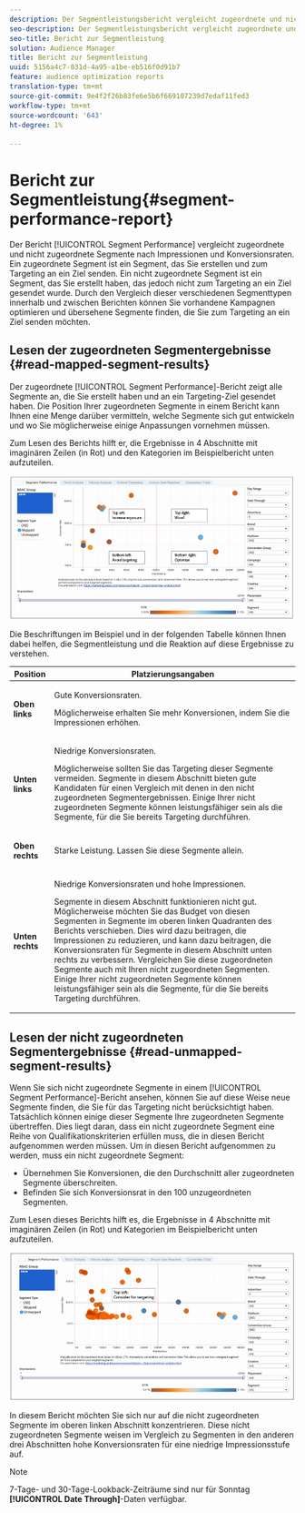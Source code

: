 ```yaml
---
description: Der Segmentleistungsbericht vergleicht zugeordnete und nicht zugeordnete Segmente nach Impressionen und Konversionsraten. Ein zugeordnete Segment ist ein Segment, das Sie erstellen und zum Targeting an ein Ziel senden. Ein nicht zugeordnete Segment ist ein Segment, das Sie erstellt haben, das jedoch nicht zum Targeting an ein Ziel gesendet wurde. Durch den Vergleich dieser verschiedenen Segmenttypen innerhalb und zwischen Berichten können Sie vorhandene Kampagnen optimieren und übersehene Segmente finden, die Sie zum Targeting an ein Ziel senden möchten.
seo-description: Der Segmentleistungsbericht vergleicht zugeordnete und nicht zugeordnete Segmente nach Impressionen und Konversionsraten. Ein zugeordnete Segment ist ein Segment, das Sie erstellen und zum Targeting an ein Ziel senden. Ein nicht zugeordnete Segment ist ein Segment, das Sie erstellt haben, das jedoch nicht zum Targeting an ein Ziel gesendet wurde. Durch den Vergleich dieser verschiedenen Segmenttypen innerhalb und zwischen Berichten können Sie vorhandene Kampagnen optimieren und übersehene Segmente finden, die Sie zum Targeting an ein Ziel senden möchten.
seo-title: Bericht zur Segmentleistung
solution: Audience Manager
title: Bericht zur Segmentleistung
uuid: 5156a4c7-831d-4a95-a1be-eb516f0d91b7
feature: audience optimization reports
translation-type: tm+mt
source-git-commit: 9e4f2f26b83fe6e5b6f669107239d7edaf11fed3
workflow-type: tm+mt
source-wordcount: '643'
ht-degree: 1%

---
```



# Bericht zur Segmentleistung{#segment-performance-report}

Der Bericht [!UICONTROL Segment Performance] vergleicht zugeordnete und nicht zugeordnete Segmente nach Impressionen und Konversionsraten. Ein zugeordnete Segment ist ein Segment, das Sie erstellen und zum Targeting an ein Ziel senden. Ein nicht zugeordnete Segment ist ein Segment, das Sie erstellt haben, das jedoch nicht zum Targeting an ein Ziel gesendet wurde. Durch den Vergleich dieser verschiedenen Segmenttypen innerhalb und zwischen Berichten können Sie vorhandene Kampagnen optimieren und übersehene Segmente finden, die Sie zum Targeting an ein Ziel senden möchten.

## Lesen der zugeordneten Segmentergebnisse {#read-mapped-segment-results}

Der zugeordnete [!UICONTROL Segment Performance]-Bericht zeigt alle Segmente an, die Sie erstellt haben und an ein Targeting-Ziel gesendet haben. Die Position Ihrer zugeordneten Segmente in einem Bericht kann Ihnen eine Menge darüber vermitteln, welche Segmente sich gut entwickeln und wo Sie möglicherweise einige Anpassungen vornehmen müssen.

Zum Lesen des Berichts hilft er, die Ergebnisse in 4 Abschnitte mit imaginären Zeilen (in Rot) und den Kategorien im Beispielbericht unten aufzuteilen.

![](assets/mapped-segment-performance.png)

Die Beschriftungen im Beispiel und in der folgenden Tabelle können Ihnen dabei helfen, die Segmentleistung und die Reaktion auf diese Ergebnisse zu verstehen.

<table id="table_A29253B30DFA4CD7B3B7C320DE0BDEA4"> 
 <thead> 
  <tr> 
   <th colname="col1" class="entry"> Position </th> 
   <th colname="col2" class="entry"> Platzierungsangaben </th> 
  </tr> 
 </thead>
 <tbody> 
  <tr> 
   <td colname="col1"> <p> <b>Oben links</b> </p> </td> 
   <td colname="col2"> <p>Gute Konversionsraten. </p> <p>Möglicherweise erhalten Sie mehr Konversionen, indem Sie die Impressionen erhöhen. </p> </td> 
  </tr> 
  <tr> 
   <td colname="col1"> <p> <b>Unten links</b> </p> </td> 
   <td colname="col2"> <p>Niedrige Konversionsraten. </p> <p>Möglicherweise sollten Sie das Targeting dieser Segmente vermeiden. Segmente in diesem Abschnitt bieten gute Kandidaten für einen Vergleich mit denen in den nicht zugeordneten Segmentergebnissen. Einige Ihrer nicht zugeordneten Segmente können leistungsfähiger sein als die Segmente, für die Sie bereits Targeting durchführen. </p> </td> 
  </tr> 
  <tr> 
   <td colname="col1"> <p> <b>Oben rechts</b> </p> </td> 
   <td colname="col2"> <p>Starke Leistung. Lassen Sie diese Segmente allein. </p> </td> 
  </tr> 
  <tr> 
   <td colname="col1"> <p> <b>Unten rechts</b> </p> </td> 
   <td colname="col2"> <p>Niedrige Konversionsraten und hohe Impressionen. </p> <p>Segmente in diesem Abschnitt funktionieren nicht gut. Möglicherweise möchten Sie das Budget von diesen Segmenten in Segmente im oberen linken Quadranten des Berichts verschieben. Dies wird dazu beitragen, die Impressionen zu reduzieren, und kann dazu beitragen, die Konversionsraten für Segmente in diesem Abschnitt unten rechts zu verbessern. Vergleichen Sie diese zugeordneten Segmente auch mit Ihren nicht zugeordneten Segmenten. Einige Ihrer nicht zugeordneten Segmente können leistungsfähiger sein als die Segmente, für die Sie bereits Targeting durchführen. </p> </td> 
  </tr> 
 </tbody> 
</table>

## Lesen der nicht zugeordneten Segmentergebnisse {#read-unmapped-segment-results}

Wenn Sie sich nicht zugeordnete Segmente in einem [!UICONTROL Segment Performance]-Bericht ansehen, können Sie auf diese Weise neue Segmente finden, die Sie für das Targeting nicht berücksichtigt haben. Tatsächlich können einige dieser Segmente Ihre zugeordneten Segmente übertreffen. Dies liegt daran, dass ein nicht zugeordnete Segment eine Reihe von Qualifikationskriterien erfüllen muss, die in diesen Bericht aufgenommen werden müssen. Um in diesen Bericht aufgenommen zu werden, muss ein nicht zugeordnete Segment:

* Übernehmen Sie Konversionen, die den Durchschnitt aller zugeordneten Segmente überschreiten.
* Befinden Sie sich Konversionsrat in den 100 unzugeordneten Segmenten.

Zum Lesen dieses Berichts hilft es, die Ergebnisse in 4 Abschnitte mit imaginären Zeilen (in Rot) und Kategorien im Beispielbericht unten aufzuteilen.

![](assets/unmapped-segment-performance.png)

In diesem Bericht möchten Sie sich nur auf die nicht zugeordneten Segmente im oberen linken Abschnitt konzentrieren. Diese nicht zugeordneten Segmente weisen im Vergleich zu Segmenten in den anderen drei Abschnitten hohe Konversionsraten für eine niedrige Impressionsstufe auf.

>[!NOTE]
>
>7-Tage- und 30-Tage-Lookback-Zeiträume sind nur für Sonntag **[!UICONTROL Date Through]**-Daten verfügbar.
